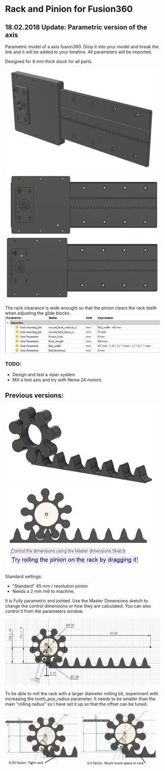 
# Rack and Pinion for Fusion360 

## 18.02.2018 Update: Parametric version of the axis
Parametric model of a axis fusion360. Drop it into your model and break the link and it will be added to your timeline. All parameters will be imported.

Designed for 8 mm thick stock for all parts.

![Overview1](./img/iso_with_axis_plate.JPG)
![Overview1](./img/axis.gif)
![](./img/motor_plate.gif)

The rack clearance is wide enought so that the pinion clears the rack teeth when adjusting the glide blocks.
![](./img/parameters.jpg)


### TODO:
* Design and test a viper system
* Mill a test axis and try with Nema 24 motors

## Previous versions:

![Overview1](./img/rack_n_pinion.gif)
![Overview2](./img/overview_rolled.jpg)

Standard settings:
* "Standard" 45 mm / revolution pinion 
* Needs a 2 mm mill to machine.

It is Fully parametric and jointed. Use the Master Dimensions sketch to change the control dimensions or how they are calculated.
You can also control it from the parameters window.

![Master Dimensions](./img/master_dimensions.jpg)

To be able to mill the rack with a larger diameter milling bit, experiment with increasing the 
tooth_pos_radius parameter. It needs to be smaller than the main "rolling radius" so I have set it up so that the offset can be tuned.


![Tooth position control dimension](./img/tooth_pos_radius.jpg)
